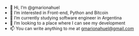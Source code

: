 - 👋 Hi, I’m @gmarionahuel
- 👀 I’m interested in Front-end, Python and Bitcoin 
- 🌱 I’m currently studying software engineer in Argentina 
- 💞️ I’m looking to a place where I can see my development
- 📫 You can write anything to me at gmarionahuel@gmail.com

<!---
gmarionahuel/gmarionahuel is a ✨ special ✨ repository because its `README.md` (this file) appears on your GitHub profile.
You can click the Preview link to take a look at your changes.
--->
